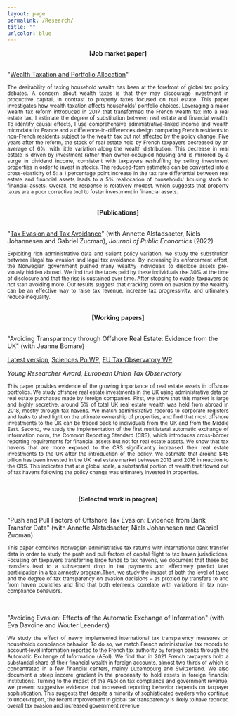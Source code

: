 ```yaml
---
layout: page
permalink: /Research/
title: ""
urlcolor: blue
---
```


<div align="center">
 <b>[Job market paper]</b>
</div>
&nbsp;  

"[Wealth Taxation and Portfolio Allocation](https://www.dropbox.com/scl/fi/okxszehwtq2g1c9nhb8n2/JMP_LeGuernHerry.pdf?rlkey=5spuz7vbgv7g3s72kf3bwazfu&dl=0)"

<p align="justify">
 <sub> The desirability of taxing household wealth has been at the forefront of global tax policy debates. A concern about wealth taxes is that they may discourage investment in productive capital, in contrast to property taxes focused on real estate. This paper investigates how wealth taxation affects households' portfolio choices. Leveraging a major wealth tax reform introduced in 2017 that transformed the French wealth tax into a real estate tax, I estimate the degree of substitution between real estate and financial wealth. To identify causal effects, I use comprehensive administrative-linked income and wealth microdata for France and a difference-in-differences design comparing French residents to non-French residents subject to the wealth tax but not affected by the policy change. Five years after the reform, the stock of real estate held by French taxpayers decreased by an average of 6%, with little variation along the wealth distribution. This decrease in real estate is driven by investment rather than owner-occupied housing and is mirrored by a surge in dividend income, consistent with taxpayers reshuffling by selling investment properties in order to invest in stocks. The reduced-form estimates can be converted into a cross-elasticity of 5: a 1 percentage point increase in the tax rate differential between real estate and financial assets leads to a 5% reallocation of households' housing stock to financial assets. Overall, the response is relatively modest, which suggests that property taxes are a poor corrective tool to foster investment in financial assets.  </sub>
</p>
&nbsp; 


<div align="center">
 <b>[Publications]</b>
</div>
&nbsp;  

 
"[Tax Evasion and Tax Avoidance](https://www.dropbox.com/s/4n7bnmqfckj1onj/AJLZ_JPubE.pdf?dl=0)" (with Annette Alstadsaeter, Niels Johannesen and Gabriel Zucman), *Journal of Public Economics* (2022)
 <p align="justify">
<sub> Exploiting rich administrative data and salient policy variation, we study the substitution between illegal tax evasion and legal tax avoidance. By increasing its enforcement effort, the Norwegian government pushed many wealthy individuals to disclose assets pre-
viously hidden abroad. We find that the taxes paid by these individuals rise 30% at the time of disclosure and that the rise is sustained over time. After stopping to evade, taxpayers do not start avoiding more. Our results suggest that cracking down on evasion by the wealthy can be an effective way to raise tax revenue, increase tax progressivity, and ultimately reduce inequality. </sub>
</p>
&nbsp;   

 <div align="center">
 <b>[Working papers]</b>
</div>
&nbsp;  

"Avoiding Transparency through Offshore Real Estate: Evidence from the UK" (with Jeanne Bomare) 

[Latest version](https://drive.google.com/file/d/12mqEENe7IOgF9o2toIZjCCXepHYPv596/view?usp=sharing), [Sciences Po WP](https://www.dropbox.com/s/axvw1fgudoeyvwg/BLGH_June2022_SciencesPoWP.pdf?dl=0), [EU Tax Observatory WP](https://www.taxobservatory.eu//www-site/uploads/2022/06/BLGH_June2022.pdf) 

*Young Researcher Award, European Union Tax Observatory*

<p align="justify">
<sub> This paper provides evidence of the growing importance of real estate assets in offshore portfolios. We study offshore real estate investments in the UK using administrative data on real estate purchases made by foreign companies. First, we show that this market is large and highly secretive: around 5% of total UK real estate wealth was held from abroad in 2018, mostly through tax havens. We match administrative records to corporate registers and leaks to shed light on the ultimate ownership of properties, and find that most offshore investments to the UK can be traced back to individuals from the UK and from the Middle East. Second, we study the implementation of the first multilateral automatic exchange of information norm, the Common Reporting Standard (CRS), which introduces cross-border reporting requirements for financial assets but not for real estate assets. We show that tax havens that are more exposed to the CRS significantly increased their real estate investments to the UK after the introduction of the policy. We estimate that around $45 billion has been invested in the UK real estate market between 2013 and 2016 in reaction to the CRS. This indicates that at a global scale, a substantial portion of wealth that flowed out of tax havens following the policy change was ultimately invested in properties.   </sub>
</p>

&nbsp;  

 <div align="center">
 <b>[Selected work in progres]</b>
</div>
&nbsp; 

"Push and Pull Factors of Offshore Tax Evasion: Evidence from Bank Transfer Data" (with Annette Alstadsaeter, Niels Johannesen and Gabriel Zucman) 

<p align="justify">
<sub> This paper combines Norwegian administrative tax returns with international bank transfer data in order to study the push and pull factors of capital flight to tax haven jurisdictions. Focusing on taxpayers transferring large funds to tax havens, we document that these big transfers lead to a subsequent drop in tax payments and effectively predict later participation in a tax amnesty program.Then, we study the impact of both the level of taxes and the degree of tax transparency on evasion decisions – as proxied by transfers to and from haven countries and find that both elements correlate with variations in tax non-compliance behaviors.  <sub>
</p>
 
 <div align="center">
</div>
&nbsp; 

"Avoiding Evasion: Effects of the Automatic Exchange of Information" (with Eva Davoine and Wouter Leenders) 

<p align="justify">
<sub> We study the effect of newly implemented international tax transparency measures on households compliance behavior. To do so, we match French administrative tax records to account-level information reported to the French tax authority by foreign banks through the Automatic Exchange of Information (AEoI). We find that in 2021 French taxpayers hold a substantial share of their financial wealth in foreign accounts, almost two thirds of which is concentrated in a few financial centers, mainly Luxembourg and Switzerland. We also document a steep income gradient in the propensity to hold assets in foreign financial institutions. Turning to the impact of the AEoI on tax compliance and government revenue, we present suggestive evidence that increased reporting behavior depends on taxpayer sophistication. This suggests that despite a minority of sophisticated evaders who continue to under-report, the recent improvement in global tax transparency is likely to have reduced overall tax evasion and increased government revenue. <sub>
</p>



